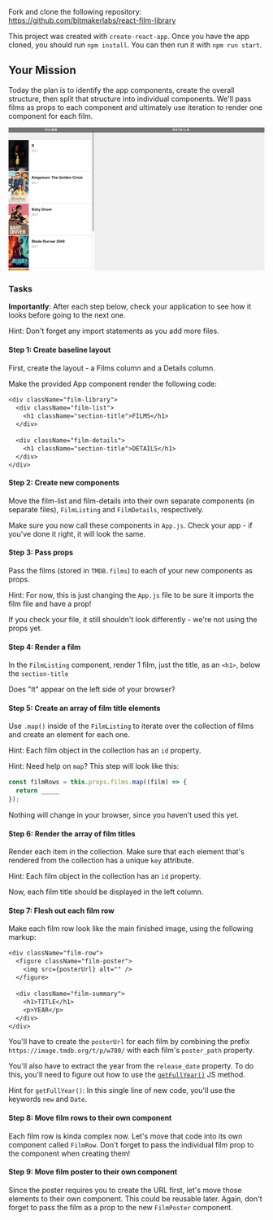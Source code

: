 Fork and clone the following repository: https://github.com/bitmakerlabs/react-film-library

This project was created with `create-react-app`. Once you have the app cloned, you should run `npm install`. You can then run it with `npm run start`.

## Your Mission

Today the plan is to identify the app components, create the overall structure, then split that structure into individual components. We'll pass films as props to each component and ultimately use iteration to render one component for each film.

![](images/film-1.png)

### Tasks

**Importantly**: After each step below, check your application to see how it looks before going to the next one.

Hint: Don't forget any import statements as you add more files.

#### Step 1: Create baseline layout

First, create the layout - a Films column and a Details column.

Make the provided App component render the following code:

```
<div className="film-library">
  <div className="film-list">
    <h1 className="section-title">FILMS</h1>
  </div>

  <div className="film-details">
    <h1 className="section-title">DETAILS</h1>
  </div>
</div>
```

#### Step 2: Create new components

Move the film-list and film-details into their own separate components (in separate files), `FilmListing` and `FilmDetails`, respectively.

Make sure you now call these components in `App.js`. Check your app - if you've done it right, it will look the same.

#### Step 3: Pass props

Pass the films (stored in `TMDB.films`) to each of your new components as props.

Hint: For now, this is just changing the `App.js` file to be sure it imports the film file and have a prop!

If you check your file, it still shouldn't look differently - we're not using the props yet.

#### Step 4: Render a film

In the `FilmListing` component, render 1 film, just the title, as an `<h1>`, below the `section-title`

Does "It" appear on the left side of your browser?

#### Step 5: Create an array of film title elements

Use `.map()` inside of the `FilmListing` to iterate over the collection of films and create an element for each one.

Hint: Each film object in the collection has an `id` property.

Hint: Need help on `map`? This step will look like this:

```js
const filmRows = this.props.films.map((film) => {
  return _____
});
```

Nothing will change in your browser, since you haven't used this yet.

#### Step 6: Render the array of film titles

Render each item in the collection. Make sure that each element that's rendered from the collection has a unique `key` attribute.

Hint: Each film object in the collection has an `id` property.

Now, each film title should be displayed in the left column.


#### Step 7: Flesh out each film row

Make each film row look like the main finished image, using the following markup:

```
<div className="film-row">
  <figure className="film-poster">
    <img src={posterUrl} alt="" />
  </figure>

  <div className="film-summary">
    <h1>TITLE</h1>
    <p>YEAR</p>
  </div>
</div>
```

You'll have to create the `posterUrl` for each film by combining the prefix `https://image.tmdb.org/t/p/w780/` with each film's `poster_path` property.

You'll also have to extract the year from the `release_date` property. To do this, you'll need to figure out how to use the [`getFullYear()`](https://developer.mozilla.org/en-US/docs/Web/JavaScript/Reference/Global_Objects/Date/getFullYear) JS method.

Hint for `getFullYear()`: In this single line of new code, you'll use the keywords `new` and `Date`.


#### Step 8: Move film rows to their own component

Each film row is kinda complex now. Let's move that code into its own component called `FilmRow`. Don't forget to pass the individual film prop to the component when creating them!

#### Step 9: Move film poster to their own component

Since the poster requires you to create the URL first, let's move those elements to their own component. This could be reusable later. Again, don't forget to pass the film as a prop to the new `FilmPoster` component.
